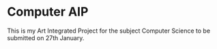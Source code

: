 # Computer AIP
This is my Art Integrated Project for the subject Computer Science to be submitted on 27th January.
